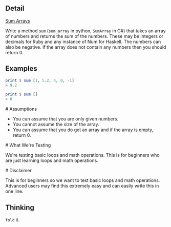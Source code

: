 ## Detail

[Sum Arrays](https://www.codewars.com/kata/53dc54212259ed3d4f00071c/solutions/haskell)

Write a method `sum` (`sum_array` in python, `SumArray` in C#) that takes an array of numbers and returns the sum of the numbers. These may be integers or decimals for Ruby and any instance of Num for Haskell. The numbers can also be negative. If the array does not contain any numbers then you should return 0.

## Examples

```haskell
print $ sum [1, 5.2, 4, 0, -1]
> 9.2

print $ sum []
> 0
```

\# Assumptions

-   You can assume that you are only given numbers.
-   You cannot assume the size of the array.
-   You can assume that you do get an array and if the array is empty, return 0.

\# What We're Testing

We're testing basic loops and math operations. This is for beginners who are just learning loops and math operations.

\# Disclaimer

This is for beginners so we want to test basic loops and math operations. Advanced users may find this extremely easy and can easily write this in one line.

## Thinking

`fold` it.
